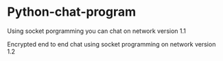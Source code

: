 # Python-chat-program
Using socket porgramming you can chat on network version 1.1



Encrypted end to end chat using socket programming on network version 1.2
